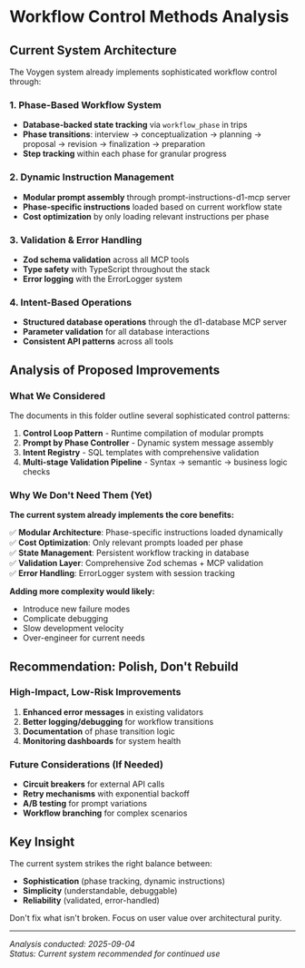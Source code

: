 # Workflow Control Methods Analysis

## Current System Architecture

The Voygen system already implements sophisticated workflow control through:

### 1. Phase-Based Workflow System
- **Database-backed state tracking** via `workflow_phase` in trips
- **Phase transitions**: interview → conceptualization → planning → proposal → revision → finalization → preparation
- **Step tracking** within each phase for granular progress

### 2. Dynamic Instruction Management
- **Modular prompt assembly** through prompt-instructions-d1-mcp server
- **Phase-specific instructions** loaded based on current workflow state
- **Cost optimization** by only loading relevant instructions per phase

### 3. Validation & Error Handling
- **Zod schema validation** across all MCP tools
- **Type safety** with TypeScript throughout the stack
- **Error logging** with the ErrorLogger system

### 4. Intent-Based Operations
- **Structured database operations** through the d1-database MCP server
- **Parameter validation** for all database interactions
- **Consistent API patterns** across all tools

## Analysis of Proposed Improvements

### What We Considered
The documents in this folder outline several sophisticated control patterns:

1. **Control Loop Pattern** - Runtime compilation of modular prompts
2. **Prompt by Phase Controller** - Dynamic system message assembly
3. **Intent Registry** - SQL templates with comprehensive validation
4. **Multi-stage Validation Pipeline** - Syntax → semantic → business logic checks

### Why We Don't Need Them (Yet)

**The current system already implements the core benefits:**

✅ **Modular Architecture**: Phase-specific instructions loaded dynamically  
✅ **Cost Optimization**: Only relevant prompts loaded per phase  
✅ **State Management**: Persistent workflow tracking in database  
✅ **Validation Layer**: Comprehensive Zod schemas + MCP validation  
✅ **Error Handling**: ErrorLogger system with session tracking  

**Adding more complexity would likely:**
- Introduce new failure modes
- Complicate debugging
- Slow development velocity
- Over-engineer for current needs

## Recommendation: Polish, Don't Rebuild

### High-Impact, Low-Risk Improvements
1. **Enhanced error messages** in existing validators
2. **Better logging/debugging** for workflow transitions
3. **Documentation** of phase transition logic
4. **Monitoring dashboards** for system health

### Future Considerations (If Needed)
- **Circuit breakers** for external API calls
- **Retry mechanisms** with exponential backoff  
- **A/B testing** for prompt variations
- **Workflow branching** for complex scenarios

## Key Insight

The current system strikes the right balance between:
- **Sophistication** (phase tracking, dynamic instructions)
- **Simplicity** (understandable, debuggable)
- **Reliability** (validated, error-handled)

Don't fix what isn't broken. Focus on user value over architectural purity.

---
*Analysis conducted: 2025-09-04*  
*Status: Current system recommended for continued use*